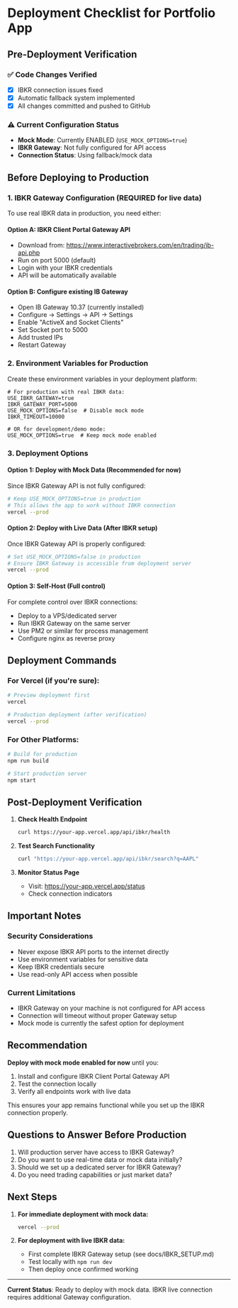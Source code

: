 # Deployment Checklist for Portfolio App

## Pre-Deployment Verification

### ✅ Code Changes Verified
- [x] IBKR connection issues fixed
- [x] Automatic fallback system implemented
- [x] All changes committed and pushed to GitHub

### ⚠️ Current Configuration Status
- **Mock Mode**: Currently ENABLED (`USE_MOCK_OPTIONS=true`)
- **IBKR Gateway**: Not fully configured for API access
- **Connection Status**: Using fallback/mock data

## Before Deploying to Production

### 1. IBKR Gateway Configuration (REQUIRED for live data)
To use real IBKR data in production, you need either:

#### Option A: IBKR Client Portal Gateway API
- Download from: https://www.interactivebrokers.com/en/trading/ib-api.php
- Run on port 5000 (default)
- Login with your IBKR credentials
- API will be automatically available

#### Option B: Configure existing IB Gateway
- Open IB Gateway 10.37 (currently installed)
- Configure → Settings → API → Settings
- Enable "ActiveX and Socket Clients"
- Set Socket port to 5000
- Add trusted IPs
- Restart Gateway

### 2. Environment Variables for Production
Create these environment variables in your deployment platform:

```env
# For production with real IBKR data:
USE_IBKR_GATEWAY=true
IBKR_GATEWAY_PORT=5000
USE_MOCK_OPTIONS=false  # Disable mock mode
IBKR_TIMEOUT=10000

# OR for development/demo mode:
USE_MOCK_OPTIONS=true  # Keep mock mode enabled
```

### 3. Deployment Options

#### Option 1: Deploy with Mock Data (Recommended for now)
Since IBKR Gateway API is not fully configured:
```bash
# Keep USE_MOCK_OPTIONS=true in production
# This allows the app to work without IBKR connection
vercel --prod
```

#### Option 2: Deploy with Live Data (After IBKR setup)
Once IBKR Gateway API is properly configured:
```bash
# Set USE_MOCK_OPTIONS=false in production
# Ensure IBKR Gateway is accessible from deployment server
vercel --prod
```

#### Option 3: Self-Host (Full control)
For complete control over IBKR connections:
- Deploy to a VPS/dedicated server
- Run IBKR Gateway on the same server
- Use PM2 or similar for process management
- Configure nginx as reverse proxy

## Deployment Commands

### For Vercel (if you're sure):
```bash
# Preview deployment first
vercel

# Production deployment (after verification)
vercel --prod
```

### For Other Platforms:
```bash
# Build for production
npm run build

# Start production server
npm start
```

## Post-Deployment Verification

1. **Check Health Endpoint**
   ```bash
   curl https://your-app.vercel.app/api/ibkr/health
   ```

2. **Test Search Functionality**
   ```bash
   curl "https://your-app.vercel.app/api/ibkr/search?q=AAPL"
   ```

3. **Monitor Status Page**
   - Visit: https://your-app.vercel.app/status
   - Check connection indicators

## Important Notes

### Security Considerations
- Never expose IBKR API ports to the internet directly
- Use environment variables for sensitive data
- Keep IBKR credentials secure
- Use read-only API access when possible

### Current Limitations
- IBKR Gateway on your machine is not configured for API access
- Connection will timeout without proper Gateway setup
- Mock mode is currently the safest option for deployment

## Recommendation

**Deploy with mock mode enabled for now** until you:
1. Install and configure IBKR Client Portal Gateway API
2. Test the connection locally
3. Verify all endpoints work with live data

This ensures your app remains functional while you set up the IBKR connection properly.

## Questions to Answer Before Production

1. Will production server have access to IBKR Gateway?
2. Do you want to use real-time data or mock data initially?
3. Should we set up a dedicated server for IBKR Gateway?
4. Do you need trading capabilities or just market data?

## Next Steps

1. **For immediate deployment with mock data:**
   ```bash
   vercel --prod
   ```

2. **For deployment with live IBKR data:**
   - First complete IBKR Gateway setup (see docs/IBKR_SETUP.md)
   - Test locally with `npm run dev`
   - Then deploy once confirmed working

---

**Current Status**: Ready to deploy with mock data. IBKR live connection requires additional Gateway configuration.
